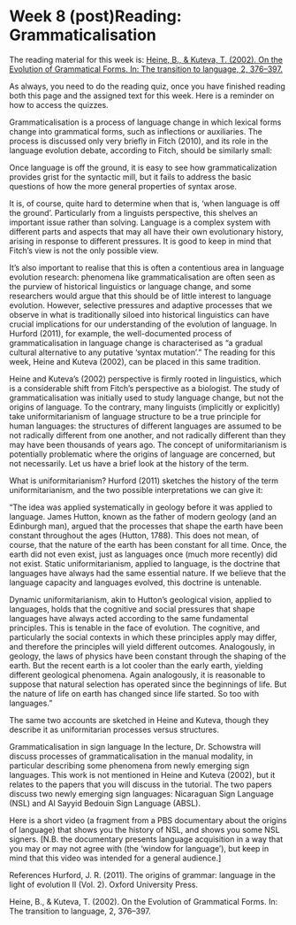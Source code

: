 # Week 8 (post)Reading: Grammaticalisation

The reading material for this week is:
[Heine, B., & Kuteva, T. (2002). On the Evolution of Grammatical Forms. In: The transition to language, 2, 376–397.](./heine.kuteva.pdf)

As always, you need to do the reading quiz, once you have finished reading both this page and the assigned text for this week. Here is a reminder on how to access the quizzes.

Grammaticalisation is a process of language change in which lexical forms change into grammatical forms, such as inflections or auxiliaries. The process is discussed only very briefly in Fitch (2010), and its role in the language evolution debate, according to Fitch, should be similarly small:

Once language is off the ground, it is easy to see how grammaticalization provides grist for the syntactic mill, but it fails to address the basic questions of how the more general properties of syntax arose.

It is, of course, quite hard to determine when that is, ‘when language is off the ground’. Particularly from a linguists perspective, this shelves an important issue rather than solving. Language is a complex system with different parts and aspects that may all have their own evolutionary history, arising in response to different pressures. It is good to keep in mind that Fitch’s view is not the only possible view.

It’s also important to realise that this is often a contentious area in language evolution research: phenomena like grammaticalisation are often seen as the purview of historical linguistics or language change, and some researchers would argue that this should be of little interest to language evolution. However, selective pressures and adaptive processes that we observe in what is traditionally siloed into historical linguistics can have crucial implications for our understanding of the evolution of language. In Hurford (2011), for example, the well-documented process of grammaticalisation in language change is characterised as “a gradual cultural alternative to any putative ‘syntax mutation’.” The reading for this week, Heine and Kuteva (2002), can be placed in this same tradition.

Heine and Kuteva’s (2002) perspective is firmly rooted in linguistics, which is a considerable shift from Fitch’s perspective as a biologist. The study of grammaticalisation was initially used to study language change, but not the origins of language. To the contrary, many linguists (implicitly or explicitly) take uniformitarianism of language structure to be a true principle for human languages: the structures of different languages are assumed to be not radically different from one another, and not radically different than they may have been thousands of years ago. The concept of uniformitarianism is potentially problematic where the origins of language are concerned, but not necessarily. Let us have a brief look at the history of the term.

What is uniformitarianism?
Hurford (2011) sketches the history of the term uniformitarianism, and the two possible interpretations we can give it:

“The idea was applied systematically in geology before it was applied to language. James Hutton, known as the father of modern geology (and an Edinburgh man), argued that the processes that shape the earth have been constant throughout the ages (Hutton, 1788). This does not mean, of course, that the nature of the earth has been constant for all time. Once, the earth did not even exist, just as languages once (much more recently) did not exist. Static uniformitarianism, applied to language, is the doctrine that languages have always had the same essential nature. If we believe that the language capacity and languages evolved, this doctrine is untenable.

Dynamic uniformitarianism, akin to Hutton’s geological vision, applied to languages, holds that the cognitive and social pressures that shape languages have always acted according to the same fundamental principles. This is tenable in the face of evolution. The cognitive, and particularly the social contexts in which these principles apply may differ, and therefore the principles will yield different outcomes. Analogously, in geology, the laws of physics have been constant through the shaping of the earth. But the recent earth is a lot cooler than the early earth, yielding different geological phenomena. Again analogously, it is reasonable to suppose that natural selection has operated since the beginnings of life. But the nature of life on earth has changed since life started. So too with languages.”

The same two accounts are sketched in Heine and Kuteva, though they describe it as uniformitarian processes versus structures.

Grammaticalisation in sign language
In the lecture, Dr. Schowstra will discuss processes of grammaticalisation in the manual modality, in particular describing some phenomena from newly emerging sign languages. This work is not mentioned in Heine and Kuteva (2002), but it relates to the papers that you will discuss in the tutorial. The two papers discuss two newly emerging sign languages: Nicaraguan Sign Language (NSL) and Al Sayyid Bedouin Sign Language (ABSL).

Here is a short video (a fragment from a PBS documentary about the origins of language) that shows you the history of NSL, and shows you some NSL signers. [N.B. the documentary presents language acquisition in a way that you may or may not agree with (the ‘window for language’), but keep in mind that this video was intended for a general audience.]



References
Hurford, J. R. (2011). The origins of grammar: language in the light of evolution II (Vol. 2). Oxford University Press.

Heine, B., & Kuteva, T. (2002). On the Evolution of Grammatical Forms. In: The transition to language, 2, 376–397.
